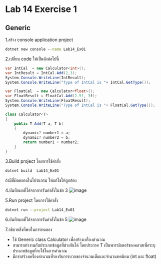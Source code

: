 # Lab 14 Exercise 1

## Generic

1.สร้าง console application project

```cmd
dotnet new console --name Lab14_Ex01
```

2.เปลี่ยน code ให้เป็นดังต่อไปนี้

```cs
var IntCal  = new Calculator<int>();
var IntResult = IntCal.Add(2,3);
System.Console.WriteLine(IntResult);
System.Console.WriteLine("Type of IntCal is "+ IntCal.GetType());

var FloatCal  = new Calculator<float>();
var FloatResult = FloatCal.Add(2.5f, 3f);
System.Console.WriteLine(FloatResult);
System.Console.WriteLine("Type of IntCal is "+ FloatCal.GetType());

class Calculator<T>
{
    public T Add(T a, T b)
    {
        dynamic? number1 = a;
        dynamic? number2 = b;
        return number1 + number2;
    }
}
```

3.Build project โดยการใช้คำสั่ง

```cmd
dotnet build  Lab14_Ex01
```

ถ้ามีที่ผิดพลาดในโปรแกรม ให้แก้ไขให้ถูกต้อง

4.บันทึกผลที่ได้จากการรันคำสั่งในข้อ 3
![image](https://github.com/65030121natthamon/03376836-OOP-2566-Lab-14/assets/144195611/96a86097-5ff7-4f75-a41d-c6a4f832a2a4)


5.Run project โดยการใช้คำสั่ง

```cmd
dotnet run --project Lab14_Ex01
```

6.บันทึกผลที่ได้จากการรันคำสั่งในข้อ 5
![image](https://github.com/65030121natthamon/03376836-OOP-2566-Lab-14/assets/144195611/b2c860af-7646-4c33-a651-69b6f659c48f)

7.อธิบายสิ่งที่พบในการทดลอง
- ใช้ Generic class Calculator<T> เพื่อสร้างเครื่องคำนวณ
- สามารถทำงานกับประเภทข้อมูลที่ต่างกันได้ โดยประกาศ T เป็นพารามิเตอร์ของคลาสเพื่อระบุประเภทข้อมูลที่จะใช้ในการคำนวณ
- มีการสร้างเครื่องคำนวณที่รองรับการบวกของจำนวนเต็มและจำนวนทศนิยม (int และ float) 
